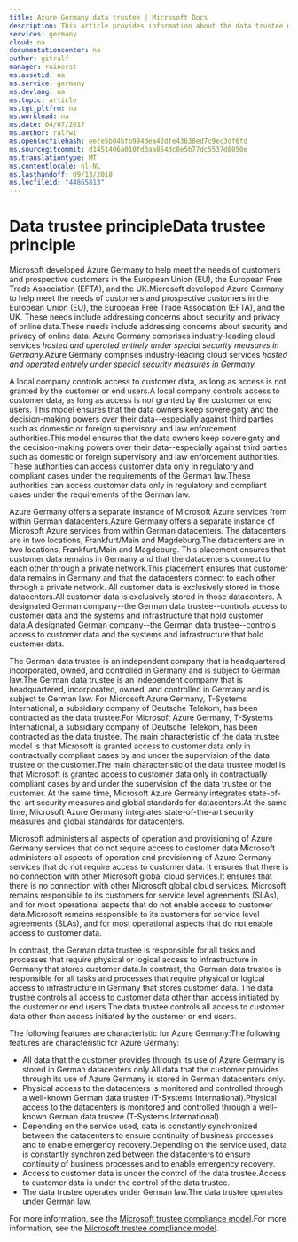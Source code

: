 ```yaml
---
title: Azure Germany data trustee | Microsoft Docs
description: This article provides information about the data trustee model.
services: germany
cloud: na
documentationcenter: na
author: gitralf
manager: rainerst
ms.assetid: na
ms.service: germany
ms.devlang: na
ms.topic: article
ms.tgt_pltfrm: na
ms.workload: na
ms.date: 04/07/2017
ms.author: ralfwi
ms.openlocfilehash: eefe5b04bfb994dea42dfe43638ed7c9ec3df6fd
ms.sourcegitcommit: d1451406a010fd3aa854dc8e5b77dc5537d8050e
ms.translationtype: MT
ms.contentlocale: nl-NL
ms.lasthandoff: 09/13/2018
ms.locfileid: "44865813"
---
```

# <a name="data-trustee-principle"></a><span data-ttu-id="308d6-103">Data trustee principle</span><span class="sxs-lookup"><span data-stu-id="308d6-103">Data trustee principle</span></span>

<span data-ttu-id="308d6-104">Microsoft developed Azure Germany to help meet the needs of customers and prospective customers in the European Union (EU), the European Free Trade Association (EFTA), and the UK.</span><span class="sxs-lookup"><span data-stu-id="308d6-104">Microsoft developed Azure Germany to help meet the needs of customers and prospective customers in the European Union (EU), the European Free Trade Association (EFTA), and the UK.</span></span> <span data-ttu-id="308d6-105">These needs include addressing concerns about security and privacy of online data.</span><span class="sxs-lookup"><span data-stu-id="308d6-105">These needs include addressing concerns about security and privacy of online data.</span></span> <span data-ttu-id="308d6-106">Azure Germany comprises industry-leading cloud services *hosted and operated entirely under special security measures in Germany.*</span><span class="sxs-lookup"><span data-stu-id="308d6-106">Azure Germany comprises industry-leading cloud services *hosted and operated entirely under special security measures in Germany.*</span></span>

<span data-ttu-id="308d6-107">A local company controls access to customer data, as long as access is not granted by the customer or end users.</span><span class="sxs-lookup"><span data-stu-id="308d6-107">A local company controls access to customer data, as long as access is not granted by the customer or end users.</span></span> <span data-ttu-id="308d6-108">This model ensures that the data owners keep sovereignty and the decision-making powers over their data--especially against third parties such as domestic or foreign supervisory and law enforcement authorities.</span><span class="sxs-lookup"><span data-stu-id="308d6-108">This model ensures that the data owners keep sovereignty and the decision-making powers over their data--especially against third parties such as domestic or foreign supervisory and law enforcement authorities.</span></span> <span data-ttu-id="308d6-109">These authorities can access customer data only in regulatory and compliant cases under the requirements of the German law.</span><span class="sxs-lookup"><span data-stu-id="308d6-109">These authorities can access customer data only in regulatory and compliant cases under the requirements of the German law.</span></span>

<span data-ttu-id="308d6-110">Azure Germany offers a separate instance of Microsoft Azure services from within German datacenters.</span><span class="sxs-lookup"><span data-stu-id="308d6-110">Azure Germany offers a separate instance of Microsoft Azure services from within German datacenters.</span></span> <span data-ttu-id="308d6-111">The datacenters are in two locations, Frankfurt/Main and Magdeburg.</span><span class="sxs-lookup"><span data-stu-id="308d6-111">The datacenters are in two locations, Frankfurt/Main and Magdeburg.</span></span> <span data-ttu-id="308d6-112">This placement ensures that customer data remains in Germany and that the datacenters connect to each other through a private network.</span><span class="sxs-lookup"><span data-stu-id="308d6-112">This placement ensures that customer data remains in Germany and that the datacenters connect to each other through a private network.</span></span> <span data-ttu-id="308d6-113">All customer data is exclusively stored in those datacenters.</span><span class="sxs-lookup"><span data-stu-id="308d6-113">All customer data is exclusively stored in those datacenters.</span></span> <span data-ttu-id="308d6-114">A designated German company--the German data trustee--controls access to customer data and the systems and infrastructure that hold customer data.</span><span class="sxs-lookup"><span data-stu-id="308d6-114">A designated German company--the German data trustee--controls access to customer data and the systems and infrastructure that hold customer data.</span></span> 

<span data-ttu-id="308d6-115">The German data trustee is an independent company that is headquartered, incorporated, owned, and controlled in Germany and is subject to German law.</span><span class="sxs-lookup"><span data-stu-id="308d6-115">The German data trustee is an independent company that is headquartered, incorporated, owned, and controlled in Germany and is subject to German law.</span></span> <span data-ttu-id="308d6-116">For Microsoft Azure Germany, T-Systems International, a subsidiary company of Deutsche Telekom, has been contracted as the data trustee.</span><span class="sxs-lookup"><span data-stu-id="308d6-116">For Microsoft Azure Germany, T-Systems International, a subsidiary company of Deutsche Telekom, has been contracted as the data trustee.</span></span> <span data-ttu-id="308d6-117">The main characteristic of the data trustee model is that Microsoft is granted access to customer data only in contractually compliant cases by and under the supervision of the data trustee or the customer.</span><span class="sxs-lookup"><span data-stu-id="308d6-117">The main characteristic of the data trustee model is that Microsoft is granted access to customer data only in contractually compliant cases by and under the supervision of the data trustee or the customer.</span></span> <span data-ttu-id="308d6-118">At the same time, Microsoft Azure Germany integrates state-of-the-art security measures and global standards for datacenters.</span><span class="sxs-lookup"><span data-stu-id="308d6-118">At the same time, Microsoft Azure Germany integrates state-of-the-art security measures and global standards for datacenters.</span></span>

<span data-ttu-id="308d6-119">Microsoft administers all aspects of operation and provisioning of Azure Germany services that do not require access to customer data.</span><span class="sxs-lookup"><span data-stu-id="308d6-119">Microsoft administers all aspects of operation and provisioning of Azure Germany services that do not require access to customer data.</span></span> <span data-ttu-id="308d6-120">It ensures that there is no connection with other Microsoft global cloud services.</span><span class="sxs-lookup"><span data-stu-id="308d6-120">It ensures that there is no connection with other Microsoft global cloud services.</span></span> <span data-ttu-id="308d6-121">Microsoft remains responsible to its customers for service level agreements (SLAs), and for most operational aspects that do not enable access to customer data.</span><span class="sxs-lookup"><span data-stu-id="308d6-121">Microsoft remains responsible to its customers for service level agreements (SLAs), and for most operational aspects that do not enable access to customer data.</span></span>

<span data-ttu-id="308d6-122">In contrast, the German data trustee is responsible for all tasks and processes that require physical or logical access to infrastructure in Germany that stores customer data.</span><span class="sxs-lookup"><span data-stu-id="308d6-122">In contrast, the German data trustee is responsible for all tasks and processes that require physical or logical access to infrastructure in Germany that stores customer data.</span></span> <span data-ttu-id="308d6-123">The data trustee controls all access to customer data other than access initiated by the customer or end users.</span><span class="sxs-lookup"><span data-stu-id="308d6-123">The data trustee controls all access to customer data other than access initiated by the customer or end users.</span></span> 



<span data-ttu-id="308d6-124">The following features are characteristic for Azure Germany:</span><span class="sxs-lookup"><span data-stu-id="308d6-124">The following features are characteristic for Azure Germany:</span></span>

* <span data-ttu-id="308d6-125">All data that the customer provides through its use of Azure Germany is stored in German datacenters only.</span><span class="sxs-lookup"><span data-stu-id="308d6-125">All data that the customer provides through its use of Azure Germany is stored in German datacenters only.</span></span>
* <span data-ttu-id="308d6-126">Physical access to the datacenters is monitored and controlled through a well-known German data trustee (T-Systems International).</span><span class="sxs-lookup"><span data-stu-id="308d6-126">Physical access to the datacenters is monitored and controlled through a well-known German data trustee (T-Systems International).</span></span>
* <span data-ttu-id="308d6-127">Depending on the service used, data is constantly synchronized between the datacenters to ensure continuity of business processes and to enable emergency recovery.</span><span class="sxs-lookup"><span data-stu-id="308d6-127">Depending on the service used, data is constantly synchronized between the datacenters to ensure continuity of business processes and to enable emergency recovery.</span></span>
* <span data-ttu-id="308d6-128">Access to customer data is under the control of the data trustee.</span><span class="sxs-lookup"><span data-stu-id="308d6-128">Access to customer data is under the control of the data trustee.</span></span>
* <span data-ttu-id="308d6-129">The data trustee operates under German law.</span><span class="sxs-lookup"><span data-stu-id="308d6-129">The data trustee operates under German law.</span></span>

<span data-ttu-id="308d6-130">For more information, see the [Microsoft trustee compliance model](https://gallery.technet.microsoft.com/Cloud-Germany-Compliance-4161d8df).</span><span class="sxs-lookup"><span data-stu-id="308d6-130">For more information, see the [Microsoft trustee compliance model](https://gallery.technet.microsoft.com/Cloud-Germany-Compliance-4161d8df).</span></span>